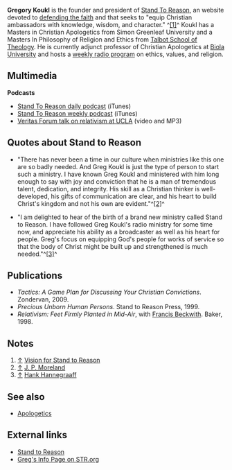 **Gregory Koukl** is the founder and president of
[Stand To Reason](http://www.str.org/site/PageServer), an website
devoted to [defending the faith](Apologetics "Apologetics") and
that seeks to "equip Christian ambassadors with knowledge, wisdom,
and character." ^[[1]](#note-0)^ Koukl has a Masters in Christian
Apologetics from Simon Greenleaf University and a Masters In
Philosophy of Religion and Ethics from
[Talbot School of Theology](Talbot_School_of_Theology "Talbot School of Theology").
He is currently adjunct professor of Christian Apologetics at
[Biola University](Biola_University "Biola University") and hosts a
[weekly radio program](http://www.kbrt740.com/) on ethics, values,
and religion.

## Multimedia

**Podcasts**

-   [Stand To Reason daily podcast](http://phobos.apple.com/WebObjects/MZStore.woa/wa/viewPodcast?id=137796335&s=143441)
    (iTunes)
-   [Stand To Reason weekly podcast](http://phobos.apple.com/WebObjects/MZStore.woa/wa/viewPodcast?id=128969318&s=143441)
    (iTunes)
-   [Veritas Forum talk on relativism at UCLA](http://www.veritas.org/3.0_media/talks/91)
    (video and MP3)

## Quotes about Stand to Reason

-   "There has never been a time in our culture when ministries
    like this one are so badly needed. And Greg Koukl is just the type
    of person to start such a ministry. I have known Greg Koukl and
    ministered with him long enough to say with joy and conviction that
    he is a man of tremendous talent, dedication, and integrity. His
    skill as a Christian thinker is well-developed, his gifts of
    communication are clear, and his heart to build Christ's kingdom
    and not his own are evident."^[[2]](#note-1)^

-   "I am delighted to hear of the birth of a brand new ministry
    called Stand to Reason. I have followed Greg Koukl's radio ministry
    for some time now, and appreciate his ability as a broadcaster as
    well as his heart for people. Greg's focus on equipping God's
    people for works of service so that the body of Christ might be
    built up and strengthened is much needed."^[[3]](#note-2)^

## Publications

-   *Tactics: A Game Plan for Discussing Your Christian Convictions*.
    Zondervan, 2009.
-   *Precious Unborn Human Persons*. Stand to Reason Press, 1999.
-   *Relativism: Feet Firmly Planted in Mid-Air*, with
    [Francis Beckwith](Francis_Beckwith "Francis Beckwith"). Baker,
    1998.

## Notes

1.  [↑](#ref-0)
    [Vision for Stand to Reason](http://www.str.org/site/PageServer?pagename=abt_full_vision)
2.  [↑](#ref-1)
    [J. P. Moreland](http://knowtruth.tripod.com/aboutstr.htm)
3.  [↑](#ref-2)
    [Hank Hannegraaff](http://knowtruth.tripod.com/aboutstr.htm)

## See also

-   [Apologetics](Apologetics "Apologetics")

## External links

-   [Stand to Reason](http://www.str.org)
-   [Greg's Info Page on STR.org](http://www.str.org/site/PageServer?pagename=GregsInfoPage)



